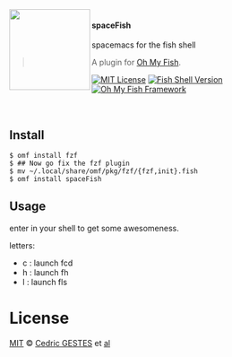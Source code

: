 <img src="https://cdn.rawgit.com/oh-my-fish/oh-my-fish/e4f1c2e0219a17e2c748b824004c8d0b38055c16/docs/logo.svg" align="left" width="144px" height="144px"/>

#### spaceFish

spacemacs for the fish shell

> A plugin for [Oh My Fish][omf-link].

[![MIT License](https://img.shields.io/badge/license-MIT-007EC7.svg?style=flat-square)](/LICENSE)
[![Fish Shell Version](https://img.shields.io/badge/fish-v2.2.0-007EC7.svg?style=flat-square)](https://fishshell.com)
[![Oh My Fish Framework](https://img.shields.io/badge/Oh%20My%20Fish-Framework-007EC7.svg?style=flat-square)](https://www.github.com/oh-my-fish/oh-my-fish)

<br/>


## Install

```fish
$ omf install fzf
$ ## Now go fix the fzf plugin
$ mv ~/.local/share/omf/pkg/fzf/{fzf,init}.fish 
$ omf install spaceFish
```


## Usage

enter <space><space><letter> in your shell to get some awesomeness.

letters:

- c : launch fcd
- h : launch fh
- l : launch fls


# License

[MIT][mit] © [Cedric GESTES][author] et [al][contributors]


[mit]:            https://opensource.org/licenses/MIT
[author]:         https://github.com/cgestes
[contributors]:   https://github.com/cgestes/spaceFish/graphs/contributors
[omf-link]:       https://www.github.com/oh-my-fish/oh-my-fish

[license-badge]:  https://img.shields.io/badge/license-MIT-007EC7.svg?style=flat-square

